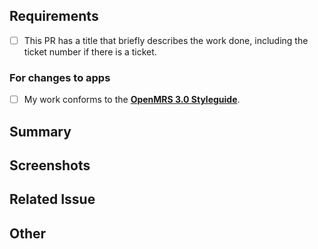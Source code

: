 ## Requirements

- [ ] This PR has a title that briefly describes the work done, including the ticket number if there is a ticket.

### For changes to apps

- [ ] My work conforms to the [**OpenMRS 3.0 Styleguide**](https://om.rs/styleguide).

## Summary

<!-- Please describe what problems your PR addresses. -->

## Screenshots

<!-- Required if you are making UI changes. -->

## Related Issue

<!-- Paste the link to the Jira ticket here if one exists. -->

## Other

<!-- Anything not covered above -->
